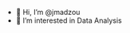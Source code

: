 - 👋 Hi, I’m @jmadzou
- 👀 I’m interested in Data Analysis


<!---
jmadzou/jmadzou is a ✨ special ✨ repository because its `README.md` (this file) appears on your GitHub profile.
You can click the Preview link to take a look at your changes.
--->
